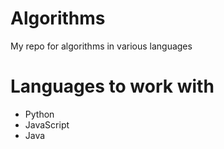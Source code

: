 # Algorithms
 My repo for algorithms in various languages

# Languages to work with
- Python
- JavaScript
- Java